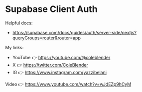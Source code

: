 # Supabase Client Auth

Helpful docs:

- https://supabase.com/docs/guides/auth/server-side/nextjs?queryGroups=router&router=app

My links:

- YouTube 👉 https://youtube.com/@coleblender
- X 👉 https://twitter.com/ColeBlender
- IG 👉 https://www.instagram.com/yazzibelani

Video 👉 https://www.youtube.com/watch?v=wJdEZp9hCyM
